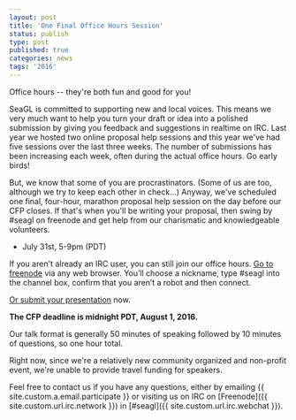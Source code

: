 ```yaml
---
layout: post
title: 'One Final Office Hours Session'
status: publish
type: post
published: true
categories: news
tags: '2016'
---
```


Office hours -- they're both fun and good for you!

SeaGL is committed to supporting new and local voices. This means we very much want to help you turn your draft or idea into a polished submission by giving you feedback and suggestions in realtime on IRC. Last year we hosted two online proposal help sessions and this year we've had five sessions over the last three weeks. The number of submissions has been increasing each week, often during the actual office hours. Go early birds!

But, we know that some of you are procrastinators. (Some of us are too, although we try to keep each other in check...) Anyway, we've scheduled one final, four-hour, marathon proposal help session on the day before our CFP closes. If that's when you'll be writing your proposal, then swing by #seagl on freenode and get help from our charismatic and knowledgeable volunteers.

* July 31st, 5-9pm (PDT)

If you aren't already an IRC user, you can still join our office hours. [Go to freenode](https://webchat.freenode.net/) via any web browser. You’ll choose a nickname, type #seagl into the channel box, confirm that you aren’t a robot and then connect.

[Or submit your presentation](https://osem.seagl.org/conference/seagl2016/program/proposal/new) now.

**The CFP deadline is midnight PDT, August 1, 2016.**

Our talk format is generally 50 minutes of speaking followed by 10 minutes of questions, so one hour total.

Right now, since we're a relatively new community organized and non-profit event, we're unable to provide travel funding for speakers.

Feel free to contact us if you have any questions, either by
emailing {{ site.custom.a.email.participate }}
or visiting us on IRC on
[Freenode]({{ site.custom.url.irc.network }}) in
[#seagl]({{ site.custom.url.irc.webchat }}).
